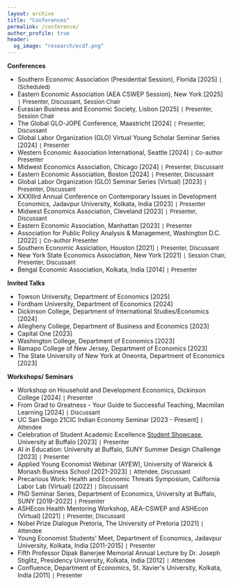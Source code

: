 ```yaml
---
layout: archive
title: "Conferences"
permalink: /conference/
author_profile: true
header:
  og_image: "research/ecdf.png"
---
```


**Conferences**
- Southern Economic Association (Presidential Session), Florida [2025] `|` <span style="font-size:13px;"> (Scheduled) </span>
- Eastern Economic Association (AEA CSWEP Session), New York [2025] `|` <span style="font-size:13px;"> Presenter, Discussant, Session Chair </span>
- Eurasian Business and Economic Society, Lisbon [2025] `|` <span style="font-size:13px;"> Presenter, Session Chair </span> 
- The Global GLO-JOPE Conference, Maastricht [2024] `|` <span style="font-size:13px;"> Presenter, Discussant </span>
- Global Labor Organization (GLO) Virtual Young Scholar Seminar Series [2024] `|` <span style="font-size:13px;"> Presenter </span>
- Western Economic Association International, Seattle [2024] `|` <span style="font-size:13px;"> Co-author Presenter </span>
- Midwest Economics Association, Chicago [2024] `|` <span style="font-size:13px;"> Presenter, Discussant </span>
- Eastern Economic Association, Boston [2024] `|` <span style="font-size:13px;"> Presenter, Discussant </span>
- Global Labor Organization (GLO) Seminar Series (Virtual) [2023] `|` <span style="font-size:13px;"> Presenter, Discussant </span>
- XXXIIIrd Annual Conference on Contemporary Issues in Development Economics, Jadavpur University, Kolkata, India [2023] `|` <span style="font-size:13px;"> Presenter </span>
- Midwest Economics Association, Cleveland [2023] `|` <span style="font-size:13px;"> Presenter, Discussant </span>
- Eastern Economic Association, Manhattan [2023] `|` <span style="font-size:13px;"> Presenter </span>
- Association for Public Policy Analysis & Management, Washington D.C. [2022] `|` <span style="font-size:13px;"> Co-author Presenter </span>
- Southern Economic Assiciation, Houston [2021]  `|` <span style="font-size:13px;"> Presenter, Discussant </span>
- New York State Economics Association, New York [2021] `|` <span style="font-size:13px;"> Session Chair, Presenter, Discussant </span>
- Bengal Economic Association, Kolkata, India [2014]  `|` <span style="font-size:13px;"> Presenter </span>

**Invited Talks**
- Towson University, Department of Economics [2025] 
- Fordham University, Department of Economics [2024] 
- Dickinson College, Department of International Studies/Economics [2024]
- Allegheny College, Department of Business and Economics [2023]
- Capital One [2023]
- Washington College, Department of Economics [2023]
- Ramapo College of New Jersey, Department of Economics [2023]
- The State University of New York at Oneonta, Department of Economics [2023]
  
**Workshops/ Seminars**
- Workshop on Household and Development Economics, Dickinson College [2024] `|` <span style="font-size:13px;"> Presenter </span>
- From Grad to Greatness - Your Guide to Successful Teaching, Macmilan Learning [2024] `|` <span style="font-size:13px;"> Discussant </span>
- UC San Diego 21CIC Indian Economy Seminar [2023 - Present] `|` <span style="font-size:13px;"> Attendee </span>
- Celebration of Student Academic Excellence [Student Showcase](https://www.buffalo.edu/celebration-of-academic-excellence/StudentExcellence/showcase/school-showcase.html#4), University at Buffalo [2023] `|` <span style="font-size:13px;"> Presenter </span>
- AI in Education: University at Buffalo, SUNY Summer Design Challenge [2023] `|` <span style="font-size:13px;"> Presenter </span>
- Applied Young Economist Webinar (AYEW), University of Warwick & Monash Business School [2021-2023] `|` <span style="font-size:13px;"> Attendee, Discussant </span>
- Precarious Work: Health and Economic Threats Symposium, California Labor Lab (Virtual) [2022] `|` <span style="font-size:13px;"> Discussant </span>
- PhD Seminar Series, Department of Economics, University at Buffalo, SUNY [2019-2022] `|` <span style="font-size:13px;"> Presenter </span>
- ASHEcon Health Mentoring Workshop, AEA-CSWEP and ASHEcon (Virtual) [2021] `|` <span style="font-size:13px;"> Presenter, Discussant </span>
- Nobel Prize Dialogue Pretoria, The University of Pretoria [2021] `|` <span style="font-size:13px;"> Attendee </span>
- Young Economist Students' Meet, Department of Economics, Jadavpur University, Kolkata, India [2011-2015] `|` <span style="font-size:13px;"> Presenter </span>
- Fifth Professor Dipak Banerjee Memorial Annual Lecture by Dr. Joseph Stiglitz, Presidency University, Kolkata, India [2012] `|` <span style="font-size:13px;"> Attendee </span>
- Confluence, Department of Economics, St. Xavier's University, Kolkata, India [2011] `|` <span style="font-size:13px;"> Presenter </span>



